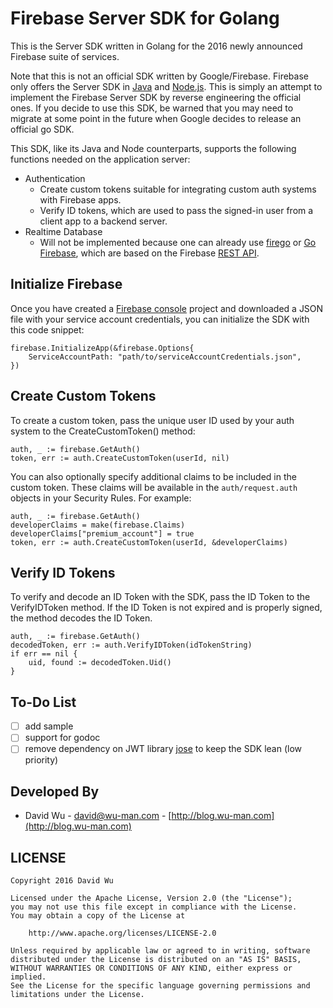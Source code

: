Firebase Server SDK for Golang
==============================

This is the Server SDK written in Golang for the 2016 newly announced Firebase
suite of services.

Note that this is not an official SDK written by Google/Firebase.  Firebase only
offers the Server SDK in [Java][1] and [Node.js][2].  This is simply an attempt to
implement the Firebase Server SDK by reverse engineering the official ones.  If
you decide to use this SDK, be warned that you may need to migrate at some point
in the future when Google decides to release an official go SDK.

This SDK, like its Java and Node counterparts, supports the following functions
needed on the application server:

- Authentication
  * Create custom tokens suitable for integrating custom auth systems with
    Firebase apps.
  * Verify ID tokens, which are used to pass the signed-in user from a client app
    to a backend server.
- Realtime Database
  * Will not be implemented because one can already use [firego][5] or
    [Go Firebase][6], which are based on the Firebase [REST API][7].

Initialize Firebase
-------------------

Once you have created a [Firebase console][3] project and downloaded a JSON file
with your service account credentials, you can initialize the SDK with this
code snippet:

    firebase.InitializeApp(&firebase.Options{
    	ServiceAccountPath: "path/to/serviceAccountCredentials.json",
    })

Create Custom Tokens
--------------------

To create a custom token, pass the unique user ID used by your auth system to
the CreateCustomToken() method:

    auth, _ := firebase.GetAuth()
    token, err := auth.CreateCustomToken(userId, nil)

You can also optionally specify additional claims to be included in the custom
token.  These claims will be available in the `auth/request.auth` objects in
your Security Rules.  For example:

    auth, _ := firebase.GetAuth()
	developerClaims = make(firebase.Claims)
	developerClaims["premium_account"] = true
    token, err := auth.CreateCustomToken(userId, &developerClaims)

Verify ID Tokens
----------------

To verify and decode an ID Token with the SDK, pass the ID Token to the
VerifyIDToken method.  If the ID Token is not expired and is properly signed,
the method decodes the ID Token.

    auth, _ := firebase.GetAuth()
    decodedToken, err := auth.VerifyIDToken(idTokenString)
    if err == nil {
    	uid, found := decodedToken.Uid()
    }

To-Do List
----------

- [ ] add sample
- [ ] support for godoc 
- [ ] remove dependency on JWT library [jose][4] to keep the SDK lean (low priority)

Developed By
------------

* David Wu - <david@wu-man.com> - [http://blog.wu-man.com](http://blog.wu-man.com)

LICENSE
-------

    Copyright 2016 David Wu

    Licensed under the Apache License, Version 2.0 (the "License");
    you may not use this file except in compliance with the License.
    You may obtain a copy of the License at

        http://www.apache.org/licenses/LICENSE-2.0

    Unless required by applicable law or agreed to in writing, software
    distributed under the License is distributed on an "AS IS" BASIS,
    WITHOUT WARRANTIES OR CONDITIONS OF ANY KIND, either express or implied.
    See the License for the specific language governing permissions and
    limitations under the License.

[1]: https://firebase.google.com/docs/reference/serverreference/packages
[2]: https://firebase.google.com/docs/reference/node/
[3]: https://firebase.google.com/console/ 
[4]: https://github.com/SermoDigital/jose
[5]: https://github.com/zabawaba99/firego
[6]: https://github.com/JustinTulloss/firebase
[7]: https://firebase.google.com/docs/reference/rest/database/
